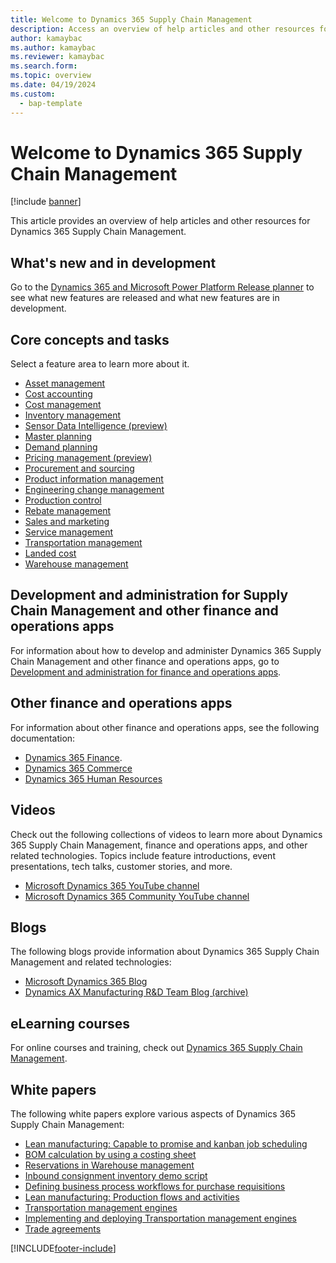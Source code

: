 ```yaml
---
title: Welcome to Dynamics 365 Supply Chain Management
description: Access an overview of help articles and other resources for Dynamics 365 Supply Chain Management with an outline on core concepts and tasks.   
author: kamaybac
ms.author: kamaybac
ms.reviewer: kamaybac
ms.search.form:
ms.topic: overview
ms.date: 04/19/2024
ms.custom: 
  - bap-template
---
```


# Welcome to Dynamics 365 Supply Chain Management

[!include [banner](includes/banner.md)]

This article provides an overview of help articles and other resources for Dynamics 365 Supply Chain Management.

## What's new and in development

Go to the [Dynamics 365 and Microsoft Power Platform Release planner](https://releaseplans.microsoft.com/?app=Supply+Chain+Management&rp=all-plans&status=planned) to see what new features are released and what new features are in development.

## Core concepts and tasks

Select a feature area to learn more about it.

- [Asset management](asset-management/index.md)
- [Cost accounting](../finance/cost-accounting/cost-accounting-home-page.md)
- [Cost management](cost-management/cost-management-home-page.md)  
- [Inventory management](inventory/inventory-home-page.md)
- [Sensor Data Intelligence (preview)](sensor-data-intelligence/sdi-home-page.md)
- [Master planning](master-planning/master-planning-home-page.md)
- [Demand planning](demand-planning/demand-planning-home-page.md)
- [Pricing management (preview)](pricing-management/pricing-management-overview.md)
- [Procurement and sourcing](procurement/procurement-sourcing-overview.md)
- [Product information management](pim/product-information.md)
- [Engineering change management](engineering-change-management/product-engineering-overview.md)
- [Production control](production-control/production-process-overview.md)
- [Rebate management](rebate-management/rebate-management-overview.md)
- [Sales and marketing](sales-marketing/overview-sales-marketing.md)
- [Service management](service-management/service-management-home-page.md)
- [Transportation management](transportation/transportation-management-overview.md)
- [Landed cost](landed-cost/landed-cost-overview.md)
- [Warehouse management](warehousing/warehouse-configuration.md)

## Development and administration for Supply Chain Management and other finance and operations apps

For information about how to develop and administer Dynamics 365 Supply Chain Management and other finance and operations apps, go to [Development and administration for finance and operations apps](../fin-ops-core/dev-itpro/index.md).

## Other finance and operations apps

For information about other finance and operations apps, see the following documentation:

- [Dynamics 365 Finance](../finance/finance-welcome.md).
- [Dynamics 365 Commerce](../commerce/welcome.md)
- [Dynamics 365 Human Resources](../human-resources/welcome.md)

## Videos

Check out the following collections of videos to learn more about Dynamics 365 Supply Chain Management, finance and operations apps, and other related technologies. Topics include feature introductions, event presentations, tech talks, customer stories, and more.

- [Microsoft Dynamics 365 YouTube channel](https://www.youtube.com/@MicrosoftDynamics365)
- [Microsoft Dynamics 365 Community YouTube channel](https://www.youtube.com/@MSD365Community)

## Blogs

The following blogs provide information about Dynamics 365 Supply Chain Management and related technologies:

- [Microsoft Dynamics 365 Blog](https://cloudblogs.microsoft.com/dynamics365/)
- [Dynamics AX Manufacturing R&D Team Blog (archive)](/archive/blogs/axmfg/)

## eLearning courses

For online courses and training, check out [Dynamics 365 Supply Chain Management](/training/dynamics365/scm).

## White papers

The following white papers explore various aspects of Dynamics 365 Supply Chain Management:

- [Lean manufacturing: Capable to promise and kanban job scheduling](https://www.microsoft.com/download/details.aspx?id=101948)
- [BOM calculation by using a costing sheet](https://www.microsoft.com/download/details.aspx?id=101937)
- [Reservations in Warehouse management](https://www.microsoft.com/download/details.aspx?id=43284)
- [Inbound consignment inventory demo script](https://www.microsoft.com/download/details.aspx?id=101945)
- [Defining business process workflows for purchase requisitions](https://www.microsoft.com/download/details.aspx?id=101821)
- [Lean manufacturing: Production flows and activities](https://go.microsoft.com/fwlink/?linkid=213164)
- [Transportation management engines](https://download.microsoft.com/download/e/0/9/e0957665-c12f-43c7-94c0-611cc49d7d61/TransportationManagementEnginesInAX.pdf)
- [Implementing and deploying Transportation management engines](https://download.microsoft.com/download/b/5/f/b5ff8fef-3918-4c1d-92d5-b67eb0971684/ImplementingAndDeployingTransportationManagementEnginesInAX.pdf)
- [Trade agreements](https://download.microsoft.com/download/0/2/9/02972c8b-0159-4936-a3ef-1e64252b2d2f/TradeAgreementsInAX.pdf)

[!INCLUDE[footer-include](../includes/footer-banner.md)]
